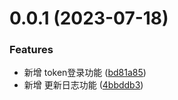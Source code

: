 # 0.0.1 (2023-07-18)


### Features

* 新增 token登录功能 ([bd81a85](https://github.com/TomyJan/Yunzai-Kuro-Plugin/commit/bd81a85790b9e62b46436a7432408cce4055c302))
* 新增 更新日志功能 ([4bbddb3](https://github.com/TomyJan/Yunzai-Kuro-Plugin/commit/4bbddb3378b3f594854e79062268046c456b8140))
